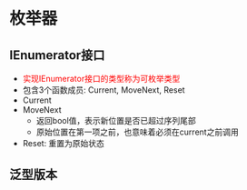 # 枚举器

## IEnumerator接口

- <font color="red">实现IEnumerator接口的类型称为可枚举类型</font>
- 包含3个函数成员: Current, MoveNext, Reset
- Current
- MoveNext
  - 返回bool值，表示新位置是否已超过序列尾部
  - 原始位置在第一项之前，也意味着必须在current之前调用
- Reset: 重置为原始状态


## 泛型版本
